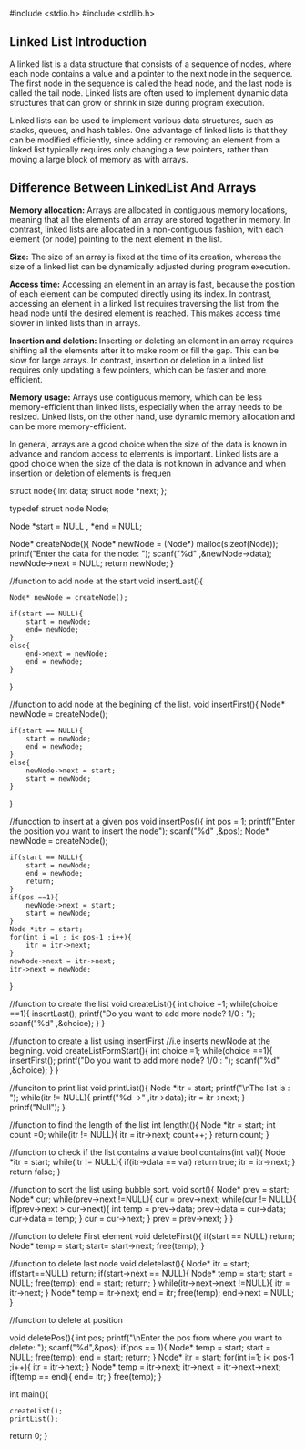 #include <stdio.h>
#include <stdlib.h>

## Linked List Introduction

A linked list is a data structure that consists of a sequence of nodes, where each node contains a value and a pointer to the next node in the sequence. The first node in the sequence is called the head node, and the last node is called the tail node. Linked lists are often used to implement dynamic data structures that can grow or shrink in size during program execution.

Linked lists can be used to implement various data structures, such as stacks, queues, and hash tables. One advantage of linked lists is that they can be modified efficiently, since adding or removing an element from a linked list typically requires only changing a few pointers, rather than moving a large block of memory as with arrays.

## Difference Between LinkedList And Arrays

**Memory allocation:** Arrays are allocated in contiguous memory locations, meaning that all the elements of an array are stored together in memory. In contrast, linked lists are allocated in a non-contiguous fashion, with each element (or node) pointing to the next element in the list.

**Size:** The size of an array is fixed at the time of its creation, whereas the size of a linked list can be dynamically adjusted during program execution.

**Access time:** Accessing an element in an array is fast, because the position of each element can be computed directly using its index. In contrast, accessing an element in a linked list requires traversing the list from the head node until the desired element is reached. This makes access time slower in linked lists than in arrays.

**Insertion and deletion:** Inserting or deleting an element in an array requires shifting all the elements after it to make room or fill the gap. This can be slow for large arrays. In contrast, insertion or deletion in a linked list requires only updating a few pointers, which can be faster and more efficient.

**Memory usage:** Arrays use contiguous memory, which can be less memory-efficient than linked lists, especially when the array needs to be resized. Linked lists, on the other hand, use dynamic memory allocation and can be more memory-efficient.

In general, arrays are a good choice when the size of the data is known in advance and random access to elements is important. Linked lists are a good choice when the size of the data is not known in advance and when insertion or deletion of elements is frequen

struct node{
int data;
struct node \*next;
};

typedef struct node Node;

Node *start = NULL , *end = NULL;

Node* createNode(){
Node* newNode = (Node\*) malloc(sizeof(Node));
printf("Enter the data for the node: ");
scanf("%d" ,&newNode->data);
newNode->next = NULL;
return newNode;
}

//function to add node at the start
void insertLast(){

    Node* newNode = createNode();

    if(start == NULL){
        start = newNode;
        end= newNode;
    }
    else{
        end->next = newNode;
        end = newNode;
    }

}

//function to add node at the begining of the list.
void insertFirst(){
Node\* newNode = createNode();

    if(start == NULL){
    	start = newNode;
    	end = newNode;
    }
    else{
    	newNode->next = start;
    	start = newNode;
    }

}

//funcction to insert at a given pos
void insertPos(){
int pos = 1;
printf("Enter the position you want to insert the node");
scanf("%d" ,&pos);
Node\* newNode = createNode();

    if(start == NULL){
    	start = newNode;
    	end = newNode;
    	return;
    }
    if(pos ==1){
    	newNode->next = start;
    	start = newNode;
    }
    Node *itr = start;
    for(int i =1 ; i< pos-1 ;i++){
    	itr = itr->next;
    }
    newNode->next = itr->next;
    itr->next = newNode;

}

//function to create the list
void createList(){
int choice =1;
while(choice ==1){
insertLast();
printf("Do you want to add more node? 1/0 : ");
scanf("%d" ,&choice);
}
}

//function to create a list using insertFirst
//i.e inserts newNode at the begining.
void createListFormStart(){
int choice =1;
while(choice ==1){
insertFirst();
printf("Do you want to add more node? 1/0 : ");
scanf("%d" ,&choice);
}
}

//funciton to print list
void printList(){
Node \*itr = start;
printf("\nThe list is : ");
while(itr != NULL){
printf("%d ->" ,itr->data);
itr = itr->next;
}
printf("Null");
}

//function to find the length of the list
int lengtht(){
Node \*itr = start;
int count =0;
while(itr != NULL){
itr = itr->next;
count++;
}
return count;
}

//function to check if the list contains a value
bool contains(int val){
Node \*itr = start;
while(itr != NULL){
if(itr->data == val) return true;
itr = itr->next;
}
return false;
}

//function to sort the list using bubble sort.
void sort(){
Node* prev = start;
Node* cur;
while(prev->next !=NULL){
cur = prev->next;
while(cur != NULL){
if(prev->next > cur->next){
int temp = prev->data;
prev->data = cur->data;
cur->data = temp;
}
cur = cur->next;
}
prev = prev->next;
}
}

//function to delete First element
void deleteFirst(){
if(start == NULL) return;
Node\* temp = start;
start= start->next;
free(temp);
}

//function to delete last node
void deletelast(){
Node* itr = start;
if(start==NULL) return;
if(start->next == NULL){
Node* temp = start;
start = NULL;
free(temp);
end = start;
return;
}
while(itr->next->next !=NULL){
itr = itr->next;
}
Node\* temp = itr->next;
end = itr;
free(temp);
end->next = NULL;
}

//function to delete at position

void deletePos(){
int pos;
printf("\nEnter the pos from where you want to delete: ");
scanf("%d",&pos);
if(pos == 1){
Node* temp = start;
start = NULL;
free(temp);
end = start;
return;
}
Node* itr = start;
for(int i=1; i< pos-1 ;i++){
itr = itr->next;
}
Node\* temp = itr->next;
itr->next = itr->next->next;
if(temp == end){
end= itr;
}
free(temp);
}

int main(){

    createList();
    printList();

return 0;
}
